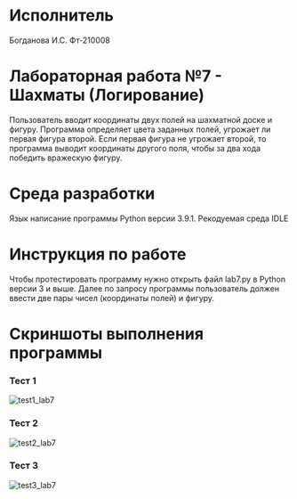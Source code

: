 # Исполнитель
Богданова И.С. Фт-210008
# Лабораторная работа №7 - Шахматы (Логирование)
Пользователь вводит координаты двух полей на шахматной доске и фигуру. Программа определяет цвета заданных полей, угрожает ли первая фигура второй. Если первая фигура не угрожает второй, то программа выводит координаты другого поля, чтобы за два хода победить вражескую фигуру.
# Среда разработки
Язык написание программы Python версии 3.9.1. Рекодуемая среда IDLE
# Инструкция по работе
Чтобы протестировать программу нужно открыть файл lab7.py в Python версии 3 и выше. Далее по запросу программы пользователь должен ввести две пары чисел (координаты полей) и фигуру. 
# Скриншоты выполнения программы
### Тест 1
![test1_lab7](https://user-images.githubusercontent.com/113433209/198881462-f16ed63f-8908-4f14-8105-4f62e7df70b8.jpg)
### Тест 2
![test2_lab7](https://user-images.githubusercontent.com/113433209/198881469-153733cb-9742-4f26-9ec2-042b453ef775.jpg)
### Тест 3
![test3_lab7](https://user-images.githubusercontent.com/113433209/198881477-9cadb1ac-0486-4f55-8a1f-bb7cd6e3b1d5.jpg)
